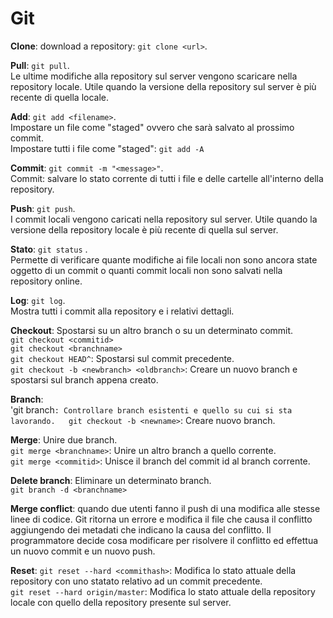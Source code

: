 # Git

**Clone**: download a repository: `git clone <url>`.  

**Pull**: `git pull`.  
Le ultime modifiche alla repository sul server vengono scaricare nella repository locale. Utile quando la versione della repository sul server è più recente di quella locale.  


**Add**: `git add <filename>`.  
Impostare un file come "staged" ovvero che sarà salvato al prossimo commit.  
Impostare tutti i file come "staged": `git add -A`  


**Commit**: `git commit -m "<message>"`.  
Commit: salvare lo stato corrente di tutti i file e delle cartelle all'interno della repository.  


**Push**: `git push`.  
I commit locali vengono caricati nella repository sul server. Utile quando la versione della repository locale è più recente di quella sul server.  


**Stato**: `git status` .  
Permette di verificare quante modifiche ai file locali non sono ancora state oggetto di un commit o quanti commit locali non sono salvati nella repository online.  


**Log**: `git log`.  
Mostra tutti i commit alla repository e i relativi dettagli.  


**Checkout**: Spostarsi su un altro branch o su un determinato commit.  
`git checkout <commitid>`  
`git checkout <branchname>`  
`git checkout HEAD^`: Spostarsi sul commit precedente.  
`git checkout -b <newbranch> <oldbranch>`: Creare un nuovo branch e spostarsi sul branch appena creato.  


**Branch**:  
'git branch`: Controllare branch esistenti e quello su cui si sta lavorando.  
git checkout -b <newname>`: Creare nuovo branch.  


**Merge**: Unire due branch.  
`git merge <branchname>`: Unire un altro branch a quello corrente.  
`git merge <commitid>`: Unisce il branch del commit id al branch corrente.  


**Delete branch**: Eliminare un determinato branch.  
`git branch -d <branchname>`  


**Merge conflict**: quando due utenti fanno il push di una modifica alle stesse linee di codice. Git ritorna un errore e modifica il file che causa il conflitto aggiungendo dei metadati che indicano la causa del conflitto. Il programmatore decide cosa modificare per risolvere il conflitto ed effettua un nuovo commit e un nuovo push.  


**Reset**: 
`git reset --hard <commithash>`: Modifica lo stato attuale della repository con uno statato relativo ad un commit precedente.  
`git reset --hard origin/master`: Modifica lo stato attuale della repository locale con quello della repository presente sul server.  






